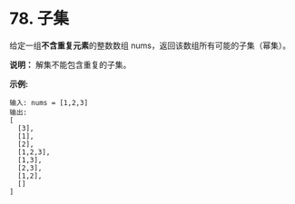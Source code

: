 # 78. 子集

给定一组**不含重复元素**的整数数组 nums，返回该数组所有可能的子集（幂集）。

**说明：** 解集不能包含重复的子集。

**示例:**
```
输入: nums = [1,2,3]
输出:
[
  [3],
  [1],
  [2],
  [1,2,3],
  [1,3],
  [2,3],
  [1,2],
  []
]
```
